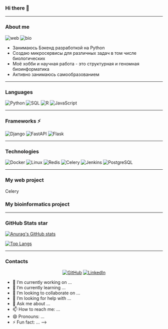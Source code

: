 ### Hi there 👋

---

### About me

<p><img src="https://img.shields.io/badge/Web-Backend-9cf" alt="web"/>
<img src="https://img.shields.io/badge/Bio-Bioinformatician-green" alt="bio"/></p>


* Занимаюсь Бэкенд разработкой на Python
* Создаю микросервисы для различных задач в том числе биологических
* Моё хобби и научная работа - это структурная и геномная биоинформатика
* Активно занимаюсь самообразованием


---

### Languages
![Python](https://img.shields.io/badge/-Python-3776AB?style=flat-square&logo=Python&logoColor=white)
![SQL](https://img.shields.io/badge/-SQL-003B57?style=flat-square&logo=SQLite&logoColor=white)
![R](https://img.shields.io/badge/-R-276DC3?style=flat-square&logo=R&logoColor=white)
![JavaScript](https://img.shields.io/badge/-JavaScript-F7DF1E?%23F7DF1C?style=flat-square&logo=javascript&logoColor=000000&labelColor=%23F7DF1C&color=%23FFCE5A)

---

### Frameworks ⚡

![Django](https://img.shields.io/badge/-Django-092E20?style=flat-square&logo=Django&logoColor=white)
![FastAPI](https://img.shields.io/badge/-FastAPI-009688?style=flat-square&logo=FastAPI&logoColor=white)
![Flask](https://img.shields.io/badge/-Flask-000000?style=flat-square&logo=Flask&logoColor=white)

---

### Technologies

![Docker](https://img.shields.io/badge/-Docker-2496ED?style=flat-square&logo=Docker&logoColor=white)
![Linux](https://img.shields.io/badge/-Ubuntu-E95420?style=flat-square&logo=Ubuntu&logoColor=white)
![Redis](https://img.shields.io/badge/-Redis-DC382D?style=flat-square&logo=Redis&logoColor=white)
![Celery](https://img.shields.io/badge/-Celery-37814A?style=flat-square&logo=Celery&logoColor=white)
![Jenkins](https://img.shields.io/badge/-Jenkins-D24939?style=flat-square&logo=Jenkins&logoColor=black)
![PostgreSQL](https://img.shields.io/badge/-PostgreSQL-4169E1?style=flat-square&logo=PostgreSQL&logoColor=white)

---

### My web project 

Celery

### My bioinformatics project

---

### GitHub Stats star

[![Anurag's GitHub stats](https://github-readme-stats.vercel.app/api?username=IvanPiankov&show_icons=true)](https://github.com/IvanPiankov)

[![Top Langs](https://github-readme-stats.vercel.app/api/top-langs/?username=IvanPiankov&layout=compact)](https://github.com/IvanPiankov)

---

### Contacts

<p align="center">
    <a href="https://github.com/IvanPiankov" target="_blank"><img alt="GitHub" src="https://img.shields.io/badge/-@ivanpiankov-181717?style=flat-square&logo=GitHub&logoColor=white"></a>
    <a href="https://www.linkedin.com/in/ivan-pyankov-b6a7b5233/" target="_blank"><img alt="LinkedIn" src="https://img.shields.io/badge/-LinkedIn-0077B5?style=flat-square&logo=Linkedin&logoColor=white"></a>
</p>




- 🔭 I’m currently working on ...
- 🌱 I’m currently learning ...
- 👯 I’m looking to collaborate on ...
- 🤔 I’m looking for help with ...
- 💬 Ask me about ...
- 📫 How to reach me: ...
- 😄 Pronouns: ...
- ⚡ Fun fact: ...
-->
